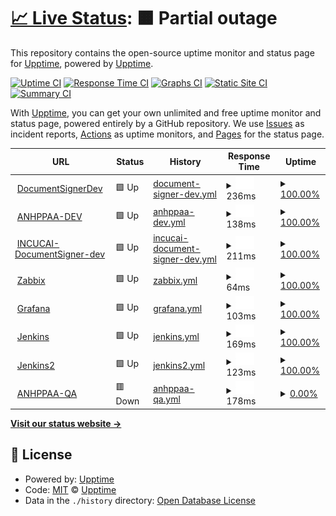 # [📈 Live Status](https://demo.upptime.js.org): <!--live status--> **🟧 Partial outage**

This repository contains the open-source uptime monitor and status page for [Upptime](https://upptime.js.org), powered by [Upptime](https://github.com/upptime/upptime).

[![Uptime CI](https://github.com/upptime/upptime/workflows/Uptime%20CI/badge.svg)](https://github.com/upptime/upptime/actions?query=workflow%3A%22Uptime+CI%22)
[![Response Time CI](https://github.com/upptime/upptime/workflows/Response%20Time%20CI/badge.svg)](https://github.com/upptime/upptime/actions?query=workflow%3A%22Response+Time+CI%22)
[![Graphs CI](https://github.com/upptime/upptime/workflows/Graphs%20CI/badge.svg)](https://github.com/upptime/upptime/actions?query=workflow%3A%22Graphs+CI%22)
[![Static Site CI](https://github.com/upptime/upptime/workflows/Static%20Site%20CI/badge.svg)](https://github.com/upptime/upptime/actions?query=workflow%3A%22Static+Site+CI%22)
[![Summary CI](https://github.com/upptime/upptime/workflows/Summary%20CI/badge.svg)](https://github.com/upptime/upptime/actions?query=workflow%3A%22Summary+CI%22)

With [Upptime](https://upptime.js.org), you can get your own unlimited and free uptime monitor and status page, powered entirely by a GitHub repository. We use [Issues](https://github.com/upptime/upptime/issues) as incident reports, [Actions](https://github.com/upptime/upptime/actions) as uptime monitors, and [Pages](https://demo.upptime.js.org) for the status page.

<!--start: status pages-->
<!-- This summary is generated by Upptime (https://github.com/upptime/upptime) -->
<!-- Do not edit this manually, your changes will be overwritten -->
<!-- prettier-ignore -->
| URL | Status | History | Response Time | Uptime |
| --- | ------ | ------- | ------------- | ------ |
| <img alt="" src="https://icons.duckduckgo.com/ip3/documentsigner.gruposabra.com.ico" height="13"> [DocumentSignerDev](https://documentsigner.gruposabra.com) | 🟩 Up | [document-signer-dev.yml](https://github.com/GrupoSabra/upptime-monitor/commits/HEAD/history/document-signer-dev.yml) | <details><summary><img alt="Response time graph" src="./graphs/document-signer-dev/response-time-week.png" height="20"> 236ms</summary><br><a href="https://demo.upptime.js.org/history/document-signer-dev"><img alt="Response time 260" src="https://img.shields.io/endpoint?url=https%3A%2F%2Fraw.githubusercontent.com%2FGrupoSabra%2Fupptime-monitor%2FHEAD%2Fapi%2Fdocument-signer-dev%2Fresponse-time.json"></a><br><a href="https://demo.upptime.js.org/history/document-signer-dev"><img alt="24-hour response time 388" src="https://img.shields.io/endpoint?url=https%3A%2F%2Fraw.githubusercontent.com%2FGrupoSabra%2Fupptime-monitor%2FHEAD%2Fapi%2Fdocument-signer-dev%2Fresponse-time-day.json"></a><br><a href="https://demo.upptime.js.org/history/document-signer-dev"><img alt="7-day response time 236" src="https://img.shields.io/endpoint?url=https%3A%2F%2Fraw.githubusercontent.com%2FGrupoSabra%2Fupptime-monitor%2FHEAD%2Fapi%2Fdocument-signer-dev%2Fresponse-time-week.json"></a><br><a href="https://demo.upptime.js.org/history/document-signer-dev"><img alt="30-day response time 221" src="https://img.shields.io/endpoint?url=https%3A%2F%2Fraw.githubusercontent.com%2FGrupoSabra%2Fupptime-monitor%2FHEAD%2Fapi%2Fdocument-signer-dev%2Fresponse-time-month.json"></a><br><a href="https://demo.upptime.js.org/history/document-signer-dev"><img alt="1-year response time 255" src="https://img.shields.io/endpoint?url=https%3A%2F%2Fraw.githubusercontent.com%2FGrupoSabra%2Fupptime-monitor%2FHEAD%2Fapi%2Fdocument-signer-dev%2Fresponse-time-year.json"></a></details> | <details><summary><a href="https://demo.upptime.js.org/history/document-signer-dev">100.00%</a></summary><a href="https://demo.upptime.js.org/history/document-signer-dev"><img alt="All-time uptime 99.96%" src="https://img.shields.io/endpoint?url=https%3A%2F%2Fraw.githubusercontent.com%2FGrupoSabra%2Fupptime-monitor%2FHEAD%2Fapi%2Fdocument-signer-dev%2Fuptime.json"></a><br><a href="https://demo.upptime.js.org/history/document-signer-dev"><img alt="24-hour uptime 100.00%" src="https://img.shields.io/endpoint?url=https%3A%2F%2Fraw.githubusercontent.com%2FGrupoSabra%2Fupptime-monitor%2FHEAD%2Fapi%2Fdocument-signer-dev%2Fuptime-day.json"></a><br><a href="https://demo.upptime.js.org/history/document-signer-dev"><img alt="7-day uptime 100.00%" src="https://img.shields.io/endpoint?url=https%3A%2F%2Fraw.githubusercontent.com%2FGrupoSabra%2Fupptime-monitor%2FHEAD%2Fapi%2Fdocument-signer-dev%2Fuptime-week.json"></a><br><a href="https://demo.upptime.js.org/history/document-signer-dev"><img alt="30-day uptime 100.00%" src="https://img.shields.io/endpoint?url=https%3A%2F%2Fraw.githubusercontent.com%2FGrupoSabra%2Fupptime-monitor%2FHEAD%2Fapi%2Fdocument-signer-dev%2Fuptime-month.json"></a><br><a href="https://demo.upptime.js.org/history/document-signer-dev"><img alt="1-year uptime 99.96%" src="https://img.shields.io/endpoint?url=https%3A%2F%2Fraw.githubusercontent.com%2FGrupoSabra%2Fupptime-monitor%2FHEAD%2Fapi%2Fdocument-signer-dev%2Fuptime-year.json"></a></details>
| <img alt="" src="https://icons.duckduckgo.com/ip3/blockchainppaa.gruposabra.com.ico" height="13"> [ANHPPAA-DEV](https://blockchainppaa.gruposabra.com) | 🟩 Up | [anhppaa-dev.yml](https://github.com/GrupoSabra/upptime-monitor/commits/HEAD/history/anhppaa-dev.yml) | <details><summary><img alt="Response time graph" src="./graphs/anhppaa-dev/response-time-week.png" height="20"> 138ms</summary><br><a href="https://demo.upptime.js.org/history/anhppaa-dev"><img alt="Response time 172" src="https://img.shields.io/endpoint?url=https%3A%2F%2Fraw.githubusercontent.com%2FGrupoSabra%2Fupptime-monitor%2FHEAD%2Fapi%2Fanhppaa-dev%2Fresponse-time.json"></a><br><a href="https://demo.upptime.js.org/history/anhppaa-dev"><img alt="24-hour response time 226" src="https://img.shields.io/endpoint?url=https%3A%2F%2Fraw.githubusercontent.com%2FGrupoSabra%2Fupptime-monitor%2FHEAD%2Fapi%2Fanhppaa-dev%2Fresponse-time-day.json"></a><br><a href="https://demo.upptime.js.org/history/anhppaa-dev"><img alt="7-day response time 138" src="https://img.shields.io/endpoint?url=https%3A%2F%2Fraw.githubusercontent.com%2FGrupoSabra%2Fupptime-monitor%2FHEAD%2Fapi%2Fanhppaa-dev%2Fresponse-time-week.json"></a><br><a href="https://demo.upptime.js.org/history/anhppaa-dev"><img alt="30-day response time 153" src="https://img.shields.io/endpoint?url=https%3A%2F%2Fraw.githubusercontent.com%2FGrupoSabra%2Fupptime-monitor%2FHEAD%2Fapi%2Fanhppaa-dev%2Fresponse-time-month.json"></a><br><a href="https://demo.upptime.js.org/history/anhppaa-dev"><img alt="1-year response time 170" src="https://img.shields.io/endpoint?url=https%3A%2F%2Fraw.githubusercontent.com%2FGrupoSabra%2Fupptime-monitor%2FHEAD%2Fapi%2Fanhppaa-dev%2Fresponse-time-year.json"></a></details> | <details><summary><a href="https://demo.upptime.js.org/history/anhppaa-dev">100.00%</a></summary><a href="https://demo.upptime.js.org/history/anhppaa-dev"><img alt="All-time uptime 99.97%" src="https://img.shields.io/endpoint?url=https%3A%2F%2Fraw.githubusercontent.com%2FGrupoSabra%2Fupptime-monitor%2FHEAD%2Fapi%2Fanhppaa-dev%2Fuptime.json"></a><br><a href="https://demo.upptime.js.org/history/anhppaa-dev"><img alt="24-hour uptime 100.00%" src="https://img.shields.io/endpoint?url=https%3A%2F%2Fraw.githubusercontent.com%2FGrupoSabra%2Fupptime-monitor%2FHEAD%2Fapi%2Fanhppaa-dev%2Fuptime-day.json"></a><br><a href="https://demo.upptime.js.org/history/anhppaa-dev"><img alt="7-day uptime 100.00%" src="https://img.shields.io/endpoint?url=https%3A%2F%2Fraw.githubusercontent.com%2FGrupoSabra%2Fupptime-monitor%2FHEAD%2Fapi%2Fanhppaa-dev%2Fuptime-week.json"></a><br><a href="https://demo.upptime.js.org/history/anhppaa-dev"><img alt="30-day uptime 100.00%" src="https://img.shields.io/endpoint?url=https%3A%2F%2Fraw.githubusercontent.com%2FGrupoSabra%2Fupptime-monitor%2FHEAD%2Fapi%2Fanhppaa-dev%2Fuptime-month.json"></a><br><a href="https://demo.upptime.js.org/history/anhppaa-dev"><img alt="1-year uptime 99.97%" src="https://img.shields.io/endpoint?url=https%3A%2F%2Fraw.githubusercontent.com%2FGrupoSabra%2Fupptime-monitor%2FHEAD%2Fapi%2Fanhppaa-dev%2Fuptime-year.json"></a></details>
| <img alt="" src="https://icons.duckduckgo.com/ip3/incucai-documentsigner.gruposabra.com.ico" height="13"> [INCUCAI-DocumentSigner-dev](https://incucai-documentsigner.gruposabra.com) | 🟩 Up | [incucai-document-signer-dev.yml](https://github.com/GrupoSabra/upptime-monitor/commits/HEAD/history/incucai-document-signer-dev.yml) | <details><summary><img alt="Response time graph" src="./graphs/incucai-document-signer-dev/response-time-week.png" height="20"> 211ms</summary><br><a href="https://demo.upptime.js.org/history/incucai-document-signer-dev"><img alt="Response time 236" src="https://img.shields.io/endpoint?url=https%3A%2F%2Fraw.githubusercontent.com%2FGrupoSabra%2Fupptime-monitor%2FHEAD%2Fapi%2Fincucai-document-signer-dev%2Fresponse-time.json"></a><br><a href="https://demo.upptime.js.org/history/incucai-document-signer-dev"><img alt="24-hour response time 290" src="https://img.shields.io/endpoint?url=https%3A%2F%2Fraw.githubusercontent.com%2FGrupoSabra%2Fupptime-monitor%2FHEAD%2Fapi%2Fincucai-document-signer-dev%2Fresponse-time-day.json"></a><br><a href="https://demo.upptime.js.org/history/incucai-document-signer-dev"><img alt="7-day response time 211" src="https://img.shields.io/endpoint?url=https%3A%2F%2Fraw.githubusercontent.com%2FGrupoSabra%2Fupptime-monitor%2FHEAD%2Fapi%2Fincucai-document-signer-dev%2Fresponse-time-week.json"></a><br><a href="https://demo.upptime.js.org/history/incucai-document-signer-dev"><img alt="30-day response time 217" src="https://img.shields.io/endpoint?url=https%3A%2F%2Fraw.githubusercontent.com%2FGrupoSabra%2Fupptime-monitor%2FHEAD%2Fapi%2Fincucai-document-signer-dev%2Fresponse-time-month.json"></a><br><a href="https://demo.upptime.js.org/history/incucai-document-signer-dev"><img alt="1-year response time 236" src="https://img.shields.io/endpoint?url=https%3A%2F%2Fraw.githubusercontent.com%2FGrupoSabra%2Fupptime-monitor%2FHEAD%2Fapi%2Fincucai-document-signer-dev%2Fresponse-time-year.json"></a></details> | <details><summary><a href="https://demo.upptime.js.org/history/incucai-document-signer-dev">100.00%</a></summary><a href="https://demo.upptime.js.org/history/incucai-document-signer-dev"><img alt="All-time uptime 99.70%" src="https://img.shields.io/endpoint?url=https%3A%2F%2Fraw.githubusercontent.com%2FGrupoSabra%2Fupptime-monitor%2FHEAD%2Fapi%2Fincucai-document-signer-dev%2Fuptime.json"></a><br><a href="https://demo.upptime.js.org/history/incucai-document-signer-dev"><img alt="24-hour uptime 100.00%" src="https://img.shields.io/endpoint?url=https%3A%2F%2Fraw.githubusercontent.com%2FGrupoSabra%2Fupptime-monitor%2FHEAD%2Fapi%2Fincucai-document-signer-dev%2Fuptime-day.json"></a><br><a href="https://demo.upptime.js.org/history/incucai-document-signer-dev"><img alt="7-day uptime 100.00%" src="https://img.shields.io/endpoint?url=https%3A%2F%2Fraw.githubusercontent.com%2FGrupoSabra%2Fupptime-monitor%2FHEAD%2Fapi%2Fincucai-document-signer-dev%2Fuptime-week.json"></a><br><a href="https://demo.upptime.js.org/history/incucai-document-signer-dev"><img alt="30-day uptime 100.00%" src="https://img.shields.io/endpoint?url=https%3A%2F%2Fraw.githubusercontent.com%2FGrupoSabra%2Fupptime-monitor%2FHEAD%2Fapi%2Fincucai-document-signer-dev%2Fuptime-month.json"></a><br><a href="https://demo.upptime.js.org/history/incucai-document-signer-dev"><img alt="1-year uptime 99.70%" src="https://img.shields.io/endpoint?url=https%3A%2F%2Fraw.githubusercontent.com%2FGrupoSabra%2Fupptime-monitor%2FHEAD%2Fapi%2Fincucai-document-signer-dev%2Fuptime-year.json"></a></details>
| <img alt="" src="https://icons.duckduckgo.com/ip3/grupo-sabra-public-01.eastus.cloudapp.azure.com.ico" height="13"> [Zabbix](http://grupo-sabra-public-01.eastus.cloudapp.azure.com:40080) | 🟩 Up | [zabbix.yml](https://github.com/GrupoSabra/upptime-monitor/commits/HEAD/history/zabbix.yml) | <details><summary><img alt="Response time graph" src="./graphs/zabbix/response-time-week.png" height="20"> 64ms</summary><br><a href="https://demo.upptime.js.org/history/zabbix"><img alt="Response time 98" src="https://img.shields.io/endpoint?url=https%3A%2F%2Fraw.githubusercontent.com%2FGrupoSabra%2Fupptime-monitor%2FHEAD%2Fapi%2Fzabbix%2Fresponse-time.json"></a><br><a href="https://demo.upptime.js.org/history/zabbix"><img alt="24-hour response time 104" src="https://img.shields.io/endpoint?url=https%3A%2F%2Fraw.githubusercontent.com%2FGrupoSabra%2Fupptime-monitor%2FHEAD%2Fapi%2Fzabbix%2Fresponse-time-day.json"></a><br><a href="https://demo.upptime.js.org/history/zabbix"><img alt="7-day response time 64" src="https://img.shields.io/endpoint?url=https%3A%2F%2Fraw.githubusercontent.com%2FGrupoSabra%2Fupptime-monitor%2FHEAD%2Fapi%2Fzabbix%2Fresponse-time-week.json"></a><br><a href="https://demo.upptime.js.org/history/zabbix"><img alt="30-day response time 70" src="https://img.shields.io/endpoint?url=https%3A%2F%2Fraw.githubusercontent.com%2FGrupoSabra%2Fupptime-monitor%2FHEAD%2Fapi%2Fzabbix%2Fresponse-time-month.json"></a><br><a href="https://demo.upptime.js.org/history/zabbix"><img alt="1-year response time 96" src="https://img.shields.io/endpoint?url=https%3A%2F%2Fraw.githubusercontent.com%2FGrupoSabra%2Fupptime-monitor%2FHEAD%2Fapi%2Fzabbix%2Fresponse-time-year.json"></a></details> | <details><summary><a href="https://demo.upptime.js.org/history/zabbix">100.00%</a></summary><a href="https://demo.upptime.js.org/history/zabbix"><img alt="All-time uptime 100.00%" src="https://img.shields.io/endpoint?url=https%3A%2F%2Fraw.githubusercontent.com%2FGrupoSabra%2Fupptime-monitor%2FHEAD%2Fapi%2Fzabbix%2Fuptime.json"></a><br><a href="https://demo.upptime.js.org/history/zabbix"><img alt="24-hour uptime 100.00%" src="https://img.shields.io/endpoint?url=https%3A%2F%2Fraw.githubusercontent.com%2FGrupoSabra%2Fupptime-monitor%2FHEAD%2Fapi%2Fzabbix%2Fuptime-day.json"></a><br><a href="https://demo.upptime.js.org/history/zabbix"><img alt="7-day uptime 100.00%" src="https://img.shields.io/endpoint?url=https%3A%2F%2Fraw.githubusercontent.com%2FGrupoSabra%2Fupptime-monitor%2FHEAD%2Fapi%2Fzabbix%2Fuptime-week.json"></a><br><a href="https://demo.upptime.js.org/history/zabbix"><img alt="30-day uptime 100.00%" src="https://img.shields.io/endpoint?url=https%3A%2F%2Fraw.githubusercontent.com%2FGrupoSabra%2Fupptime-monitor%2FHEAD%2Fapi%2Fzabbix%2Fuptime-month.json"></a><br><a href="https://demo.upptime.js.org/history/zabbix"><img alt="1-year uptime 100.00%" src="https://img.shields.io/endpoint?url=https%3A%2F%2Fraw.githubusercontent.com%2FGrupoSabra%2Fupptime-monitor%2FHEAD%2Fapi%2Fzabbix%2Fuptime-year.json"></a></details>
| <img alt="" src="https://icons.duckduckgo.com/ip3/grupo-sabra-public-01.eastus.cloudapp.azure.com.ico" height="13"> [Grafana](http://grupo-sabra-public-01.eastus.cloudapp.azure.com:40090) | 🟩 Up | [grafana.yml](https://github.com/GrupoSabra/upptime-monitor/commits/HEAD/history/grafana.yml) | <details><summary><img alt="Response time graph" src="./graphs/grafana/response-time-week.png" height="20"> 103ms</summary><br><a href="https://demo.upptime.js.org/history/grafana"><img alt="Response time 157" src="https://img.shields.io/endpoint?url=https%3A%2F%2Fraw.githubusercontent.com%2FGrupoSabra%2Fupptime-monitor%2FHEAD%2Fapi%2Fgrafana%2Fresponse-time.json"></a><br><a href="https://demo.upptime.js.org/history/grafana"><img alt="24-hour response time 188" src="https://img.shields.io/endpoint?url=https%3A%2F%2Fraw.githubusercontent.com%2FGrupoSabra%2Fupptime-monitor%2FHEAD%2Fapi%2Fgrafana%2Fresponse-time-day.json"></a><br><a href="https://demo.upptime.js.org/history/grafana"><img alt="7-day response time 103" src="https://img.shields.io/endpoint?url=https%3A%2F%2Fraw.githubusercontent.com%2FGrupoSabra%2Fupptime-monitor%2FHEAD%2Fapi%2Fgrafana%2Fresponse-time-week.json"></a><br><a href="https://demo.upptime.js.org/history/grafana"><img alt="30-day response time 118" src="https://img.shields.io/endpoint?url=https%3A%2F%2Fraw.githubusercontent.com%2FGrupoSabra%2Fupptime-monitor%2FHEAD%2Fapi%2Fgrafana%2Fresponse-time-month.json"></a><br><a href="https://demo.upptime.js.org/history/grafana"><img alt="1-year response time 149" src="https://img.shields.io/endpoint?url=https%3A%2F%2Fraw.githubusercontent.com%2FGrupoSabra%2Fupptime-monitor%2FHEAD%2Fapi%2Fgrafana%2Fresponse-time-year.json"></a></details> | <details><summary><a href="https://demo.upptime.js.org/history/grafana">100.00%</a></summary><a href="https://demo.upptime.js.org/history/grafana"><img alt="All-time uptime 100.00%" src="https://img.shields.io/endpoint?url=https%3A%2F%2Fraw.githubusercontent.com%2FGrupoSabra%2Fupptime-monitor%2FHEAD%2Fapi%2Fgrafana%2Fuptime.json"></a><br><a href="https://demo.upptime.js.org/history/grafana"><img alt="24-hour uptime 100.00%" src="https://img.shields.io/endpoint?url=https%3A%2F%2Fraw.githubusercontent.com%2FGrupoSabra%2Fupptime-monitor%2FHEAD%2Fapi%2Fgrafana%2Fuptime-day.json"></a><br><a href="https://demo.upptime.js.org/history/grafana"><img alt="7-day uptime 100.00%" src="https://img.shields.io/endpoint?url=https%3A%2F%2Fraw.githubusercontent.com%2FGrupoSabra%2Fupptime-monitor%2FHEAD%2Fapi%2Fgrafana%2Fuptime-week.json"></a><br><a href="https://demo.upptime.js.org/history/grafana"><img alt="30-day uptime 100.00%" src="https://img.shields.io/endpoint?url=https%3A%2F%2Fraw.githubusercontent.com%2FGrupoSabra%2Fupptime-monitor%2FHEAD%2Fapi%2Fgrafana%2Fuptime-month.json"></a><br><a href="https://demo.upptime.js.org/history/grafana"><img alt="1-year uptime 100.00%" src="https://img.shields.io/endpoint?url=https%3A%2F%2Fraw.githubusercontent.com%2FGrupoSabra%2Fupptime-monitor%2FHEAD%2Fapi%2Fgrafana%2Fuptime-year.json"></a></details>
| <img alt="" src="https://icons.duckduckgo.com/ip3/jenkins.gruposabra.com.ico" height="13"> [Jenkins](https://jenkins.gruposabra.com:64443) | 🟩 Up | [jenkins.yml](https://github.com/GrupoSabra/upptime-monitor/commits/HEAD/history/jenkins.yml) | <details><summary><img alt="Response time graph" src="./graphs/jenkins/response-time-week.png" height="20"> 169ms</summary><br><a href="https://demo.upptime.js.org/history/jenkins"><img alt="Response time 216" src="https://img.shields.io/endpoint?url=https%3A%2F%2Fraw.githubusercontent.com%2FGrupoSabra%2Fupptime-monitor%2FHEAD%2Fapi%2Fjenkins%2Fresponse-time.json"></a><br><a href="https://demo.upptime.js.org/history/jenkins"><img alt="24-hour response time 280" src="https://img.shields.io/endpoint?url=https%3A%2F%2Fraw.githubusercontent.com%2FGrupoSabra%2Fupptime-monitor%2FHEAD%2Fapi%2Fjenkins%2Fresponse-time-day.json"></a><br><a href="https://demo.upptime.js.org/history/jenkins"><img alt="7-day response time 169" src="https://img.shields.io/endpoint?url=https%3A%2F%2Fraw.githubusercontent.com%2FGrupoSabra%2Fupptime-monitor%2FHEAD%2Fapi%2Fjenkins%2Fresponse-time-week.json"></a><br><a href="https://demo.upptime.js.org/history/jenkins"><img alt="30-day response time 185" src="https://img.shields.io/endpoint?url=https%3A%2F%2Fraw.githubusercontent.com%2FGrupoSabra%2Fupptime-monitor%2FHEAD%2Fapi%2Fjenkins%2Fresponse-time-month.json"></a><br><a href="https://demo.upptime.js.org/history/jenkins"><img alt="1-year response time 212" src="https://img.shields.io/endpoint?url=https%3A%2F%2Fraw.githubusercontent.com%2FGrupoSabra%2Fupptime-monitor%2FHEAD%2Fapi%2Fjenkins%2Fresponse-time-year.json"></a></details> | <details><summary><a href="https://demo.upptime.js.org/history/jenkins">100.00%</a></summary><a href="https://demo.upptime.js.org/history/jenkins"><img alt="All-time uptime 99.97%" src="https://img.shields.io/endpoint?url=https%3A%2F%2Fraw.githubusercontent.com%2FGrupoSabra%2Fupptime-monitor%2FHEAD%2Fapi%2Fjenkins%2Fuptime.json"></a><br><a href="https://demo.upptime.js.org/history/jenkins"><img alt="24-hour uptime 100.00%" src="https://img.shields.io/endpoint?url=https%3A%2F%2Fraw.githubusercontent.com%2FGrupoSabra%2Fupptime-monitor%2FHEAD%2Fapi%2Fjenkins%2Fuptime-day.json"></a><br><a href="https://demo.upptime.js.org/history/jenkins"><img alt="7-day uptime 100.00%" src="https://img.shields.io/endpoint?url=https%3A%2F%2Fraw.githubusercontent.com%2FGrupoSabra%2Fupptime-monitor%2FHEAD%2Fapi%2Fjenkins%2Fuptime-week.json"></a><br><a href="https://demo.upptime.js.org/history/jenkins"><img alt="30-day uptime 100.00%" src="https://img.shields.io/endpoint?url=https%3A%2F%2Fraw.githubusercontent.com%2FGrupoSabra%2Fupptime-monitor%2FHEAD%2Fapi%2Fjenkins%2Fuptime-month.json"></a><br><a href="https://demo.upptime.js.org/history/jenkins"><img alt="1-year uptime 99.97%" src="https://img.shields.io/endpoint?url=https%3A%2F%2Fraw.githubusercontent.com%2FGrupoSabra%2Fupptime-monitor%2FHEAD%2Fapi%2Fjenkins%2Fuptime-year.json"></a></details>
| <img alt="" src="https://icons.duckduckgo.com/ip3/jenkins2.gruposabra.com.ico" height="13"> [Jenkins2](https://jenkins2.gruposabra.com:64443) | 🟩 Up | [jenkins2.yml](https://github.com/GrupoSabra/upptime-monitor/commits/HEAD/history/jenkins2.yml) | <details><summary><img alt="Response time graph" src="./graphs/jenkins2/response-time-week.png" height="20"> 123ms</summary><br><a href="https://demo.upptime.js.org/history/jenkins2"><img alt="Response time 170" src="https://img.shields.io/endpoint?url=https%3A%2F%2Fraw.githubusercontent.com%2FGrupoSabra%2Fupptime-monitor%2FHEAD%2Fapi%2Fjenkins2%2Fresponse-time.json"></a><br><a href="https://demo.upptime.js.org/history/jenkins2"><img alt="24-hour response time 186" src="https://img.shields.io/endpoint?url=https%3A%2F%2Fraw.githubusercontent.com%2FGrupoSabra%2Fupptime-monitor%2FHEAD%2Fapi%2Fjenkins2%2Fresponse-time-day.json"></a><br><a href="https://demo.upptime.js.org/history/jenkins2"><img alt="7-day response time 123" src="https://img.shields.io/endpoint?url=https%3A%2F%2Fraw.githubusercontent.com%2FGrupoSabra%2Fupptime-monitor%2FHEAD%2Fapi%2Fjenkins2%2Fresponse-time-week.json"></a><br><a href="https://demo.upptime.js.org/history/jenkins2"><img alt="30-day response time 145" src="https://img.shields.io/endpoint?url=https%3A%2F%2Fraw.githubusercontent.com%2FGrupoSabra%2Fupptime-monitor%2FHEAD%2Fapi%2Fjenkins2%2Fresponse-time-month.json"></a><br><a href="https://demo.upptime.js.org/history/jenkins2"><img alt="1-year response time 164" src="https://img.shields.io/endpoint?url=https%3A%2F%2Fraw.githubusercontent.com%2FGrupoSabra%2Fupptime-monitor%2FHEAD%2Fapi%2Fjenkins2%2Fresponse-time-year.json"></a></details> | <details><summary><a href="https://demo.upptime.js.org/history/jenkins2">100.00%</a></summary><a href="https://demo.upptime.js.org/history/jenkins2"><img alt="All-time uptime 99.97%" src="https://img.shields.io/endpoint?url=https%3A%2F%2Fraw.githubusercontent.com%2FGrupoSabra%2Fupptime-monitor%2FHEAD%2Fapi%2Fjenkins2%2Fuptime.json"></a><br><a href="https://demo.upptime.js.org/history/jenkins2"><img alt="24-hour uptime 100.00%" src="https://img.shields.io/endpoint?url=https%3A%2F%2Fraw.githubusercontent.com%2FGrupoSabra%2Fupptime-monitor%2FHEAD%2Fapi%2Fjenkins2%2Fuptime-day.json"></a><br><a href="https://demo.upptime.js.org/history/jenkins2"><img alt="7-day uptime 100.00%" src="https://img.shields.io/endpoint?url=https%3A%2F%2Fraw.githubusercontent.com%2FGrupoSabra%2Fupptime-monitor%2FHEAD%2Fapi%2Fjenkins2%2Fuptime-week.json"></a><br><a href="https://demo.upptime.js.org/history/jenkins2"><img alt="30-day uptime 100.00%" src="https://img.shields.io/endpoint?url=https%3A%2F%2Fraw.githubusercontent.com%2FGrupoSabra%2Fupptime-monitor%2FHEAD%2Fapi%2Fjenkins2%2Fuptime-month.json"></a><br><a href="https://demo.upptime.js.org/history/jenkins2"><img alt="1-year uptime 99.98%" src="https://img.shields.io/endpoint?url=https%3A%2F%2Fraw.githubusercontent.com%2FGrupoSabra%2Fupptime-monitor%2FHEAD%2Fapi%2Fjenkins2%2Fuptime-year.json"></a></details>
| <img alt="" src="https://icons.duckduckgo.com/ip3/blockchainppaaqa.gruposabra.com.ico" height="13"> [ANHPPAA-QA](https://blockchainppaaqa.gruposabra.com) | 🟥 Down | [anhppaa-qa.yml](https://github.com/GrupoSabra/upptime-monitor/commits/HEAD/history/anhppaa-qa.yml) | <details><summary><img alt="Response time graph" src="./graphs/anhppaa-qa/response-time-week.png" height="20"> 178ms</summary><br><a href="https://demo.upptime.js.org/history/anhppaa-qa"><img alt="Response time 206" src="https://img.shields.io/endpoint?url=https%3A%2F%2Fraw.githubusercontent.com%2FGrupoSabra%2Fupptime-monitor%2FHEAD%2Fapi%2Fanhppaa-qa%2Fresponse-time.json"></a><br><a href="https://demo.upptime.js.org/history/anhppaa-qa"><img alt="24-hour response time 240" src="https://img.shields.io/endpoint?url=https%3A%2F%2Fraw.githubusercontent.com%2FGrupoSabra%2Fupptime-monitor%2FHEAD%2Fapi%2Fanhppaa-qa%2Fresponse-time-day.json"></a><br><a href="https://demo.upptime.js.org/history/anhppaa-qa"><img alt="7-day response time 178" src="https://img.shields.io/endpoint?url=https%3A%2F%2Fraw.githubusercontent.com%2FGrupoSabra%2Fupptime-monitor%2FHEAD%2Fapi%2Fanhppaa-qa%2Fresponse-time-week.json"></a><br><a href="https://demo.upptime.js.org/history/anhppaa-qa"><img alt="30-day response time 190" src="https://img.shields.io/endpoint?url=https%3A%2F%2Fraw.githubusercontent.com%2FGrupoSabra%2Fupptime-monitor%2FHEAD%2Fapi%2Fanhppaa-qa%2Fresponse-time-month.json"></a><br><a href="https://demo.upptime.js.org/history/anhppaa-qa"><img alt="1-year response time 201" src="https://img.shields.io/endpoint?url=https%3A%2F%2Fraw.githubusercontent.com%2FGrupoSabra%2Fupptime-monitor%2FHEAD%2Fapi%2Fanhppaa-qa%2Fresponse-time-year.json"></a></details> | <details><summary><a href="https://demo.upptime.js.org/history/anhppaa-qa">0.00%</a></summary><a href="https://demo.upptime.js.org/history/anhppaa-qa"><img alt="All-time uptime 0.00%" src="https://img.shields.io/endpoint?url=https%3A%2F%2Fraw.githubusercontent.com%2FGrupoSabra%2Fupptime-monitor%2FHEAD%2Fapi%2Fanhppaa-qa%2Fuptime.json"></a><br><a href="https://demo.upptime.js.org/history/anhppaa-qa"><img alt="24-hour uptime 0.00%" src="https://img.shields.io/endpoint?url=https%3A%2F%2Fraw.githubusercontent.com%2FGrupoSabra%2Fupptime-monitor%2FHEAD%2Fapi%2Fanhppaa-qa%2Fuptime-day.json"></a><br><a href="https://demo.upptime.js.org/history/anhppaa-qa"><img alt="7-day uptime 0.00%" src="https://img.shields.io/endpoint?url=https%3A%2F%2Fraw.githubusercontent.com%2FGrupoSabra%2Fupptime-monitor%2FHEAD%2Fapi%2Fanhppaa-qa%2Fuptime-week.json"></a><br><a href="https://demo.upptime.js.org/history/anhppaa-qa"><img alt="30-day uptime 1.38%" src="https://img.shields.io/endpoint?url=https%3A%2F%2Fraw.githubusercontent.com%2FGrupoSabra%2Fupptime-monitor%2FHEAD%2Fapi%2Fanhppaa-qa%2Fuptime-month.json"></a><br><a href="https://demo.upptime.js.org/history/anhppaa-qa"><img alt="1-year uptime 0.00%" src="https://img.shields.io/endpoint?url=https%3A%2F%2Fraw.githubusercontent.com%2FGrupoSabra%2Fupptime-monitor%2FHEAD%2Fapi%2Fanhppaa-qa%2Fuptime-year.json"></a></details>

<!--end: status pages-->

[**Visit our status website →**](https://demo.upptime.js.org)

## 📄 License

- Powered by: [Upptime](https://github.com/upptime/upptime)
- Code: [MIT](./LICENSE) © [Upptime](https://upptime.js.org)
- Data in the `./history` directory: [Open Database License](https://opendatacommons.org/licenses/odbl/1-0/)
